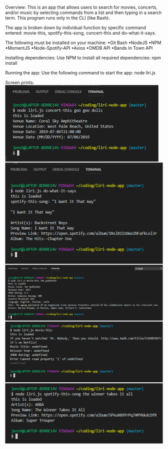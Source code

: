 <!-- [Google](http://www.google.com/)
![Test Image - JPG](./images/test.JPG)
![Test Image - PNG](./images/test.PNG) -->

Overview:
This is an app that allows users to search for movies, concerts, and/or music by selecting commands from a list and then typing in a search term. This program runs only in the CLI (like Bash).

The app is broken down by individual function by specific command entered: movie-this, spotify-this-song, concert-this and do-what-it-says.  

The following must be installed on your machine:
•Git Bash
•NodeJS
•NPM
•MomentJS
•Node-Spotify-API
•Axios
•OMDB API
•Bands In Town API

Installing dependencies:
Use NPM to install all required dependencies:
npm install

Running the app: 
Use the following command to start the app:  node liri.js

Screen prints:
![Concert This](./images/concert-this.PNG)
![Do What It Says](./images/do-what-it-says.PNG)
![Movie This 1 - Movie Entered](./images/movie-this-with-movie.PNG)
![Moive This 2 - No Movie Entered](./images/movie-this-with-no-movie.PNG)
![Spotify This Song - Song Entered](./images/spotify-this-song-with-song.PNG)

